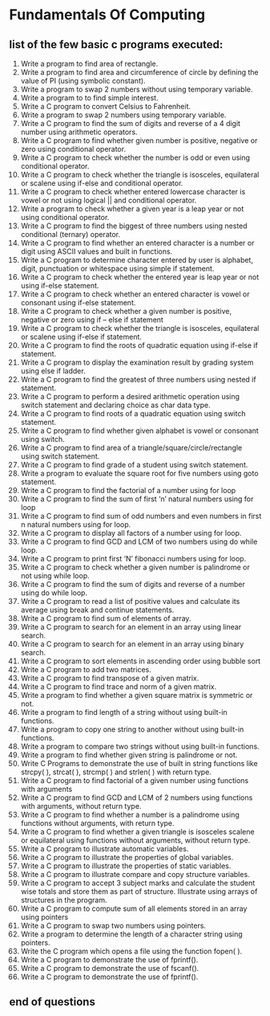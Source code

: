 # Fundamentals Of Computing

## list of the few basic c programs executed:

1.	Write a program to find area of rectangle.
2.	Write a program to find area and circumference of circle by defining the value of PI (using symbolic constant).
3.	Write a program to swap 2 numbers without using temporary variable.
4.	Write a program to to find simple interest.
5.	Write a C program to convert Celsius to Fahrenheit.
6.	Write a program to swap 2 numbers using temporary variable.
7. Write a C program to find the sum of digits and reverse of a 4 digit number using arithmetic operators.
8.	Write a C program to find whether given number is positive, negative or zero using conditional operator.
9.	Write a C program to check whether the number is odd or even using conditional operator.
10.	Write a C program to check whether the triangle is isosceles, equilateral or scalene using if-else and conditional operator.
11.	Write a C program to check whether entered lowercase character is vowel or not using logical || and conditional operator.
12.	Write a program to check whether a given year is a leap year or not using conditional operator.
13.	Write a C program to find the biggest of three numbers using nested conditional (ternary) operator.
14.	Write a C program to find whether an entered character is a number or digit using ASCII values and built in functions.
15.	Write a C program to determine character entered by user is alphabet, digit, punctuation or whitespace using simple if statement.
16.	Write a C program to check whether the entered year is leap year or not using if-else statement.
17.	Write a C program to check whether an entered character is vowel or consonant using if-else statement.
18.	Write a C program to check whether a given number is positive, negative or zero using if – else if statement
19.	Write a C program to check whether the triangle is isosceles, equilateral or scalene using if-else if statement.
20.	Write a C program to find the roots of quadratic equation using if-else if statement.
21.	Write a C program to display the examination result by grading system using else if ladder.
22.	Write a C program to find the greatest of three numbers using nested if statement.
23.	Write a C program to perform a desired arithmetic operation using switch statement and declaring choice as char data type.
24.	Write a C program to find roots of a quadratic equation using switch statement.
25.	Write a C program to find whether given alphabet is vowel or consonant using switch.
26.	Write a C program to find area of a triangle/square/circle/rectangle using switch statement.
27.	Write a C program to find grade of a student using switch statement.
28.	Write a program to evaluate the square root for five numbers using goto statement.
29.	Write a C program to find the factorial of a number using for loop
30.	 Write a C program to find the sum of first ‘n’ natural numbers using for loop
31.	Write a C program to find sum of odd numbers and even numbers in first n natural numbers using for loop.
32.	Write a C program to display all factors of a number using for loop.
33.	Write a C program to find GCD and LCM of two numbers using do while loop.
34.	Write a C program to print first ‘N’ fibonacci numbers using for loop.
35.	Write a C program to check whether a given number is palindrome or not using while  loop.
36.	Write a C program to find the sum of digits and reverse of a number using do while loop.
37.	Write a C program to read a list of positive values and calculate its average  using
break and continue statements.
38.	Write a C program to find sum of elements of array.
39.	Write a C program to search for an element in an array using linear search.
40.	Write a C program to search for an element in an array using binary search.
41.	Write a C program to sort elements in ascending order using bubble sort
42.	Write a C program to add two matrices.
43.	Write a C program to find transpose of a given matrix.
44.	Write a C program to find trace and norm of a given matrix.
45. Write a program to find whether a given square matrix is symmetric or not.
46.	Write a program to find length of a string without using built-in functions.
47.	Write a program to copy one string to another without using built-in functions.
49.	Write a program to compare two strings without using built-in functions.
50.	Write a program to find whether given string is palindrome or not.
51.	Write C Programs to demonstrate the use of built in string functions like strcpy( ), strcat( ), strcmp( ) and strlen( ) with return type.
52.	Write a C program to find factorial of a given number using functions with arguments
53.	Write a C program to find GCD and LCM of 2 numbers using functions with arguments, without return type.
54.	Write a C program to find whether a number is a palindrome using functions without arguments, with return type.
55.	Write a C program to find whether a given triangle is isosceles scalene or equilateral using functions without arguments, without return type.
56.	Write a C program to illustrate automatic variables.
57.	Write a C program to illustrate the properties of global variables.
58.	Write a C program to illustrate the properties of static variables.
59.	Write a C program to illustrate compare and copy structure variables.
60.	Write a C program to accept 3 subject marks and calculate the student wise totals and store them as part of structure. Illustrate using arrays of structures in the program.
61.	Write a C program to compute sum of all elements stored in an array using pointers 
62.	Write a C program to swap two numbers using pointers. 
63.	Write a program to determine the length of a character string using pointers.
64.	Write the C program which opens a file using the function fopen( ).
66.	Write a C program to demonstrate the use of fprintf().
65.	Write a C program to demonstrate the use of fscanf().
66. Write a C program to demonstrate the use of fprintf().

## end of questions

